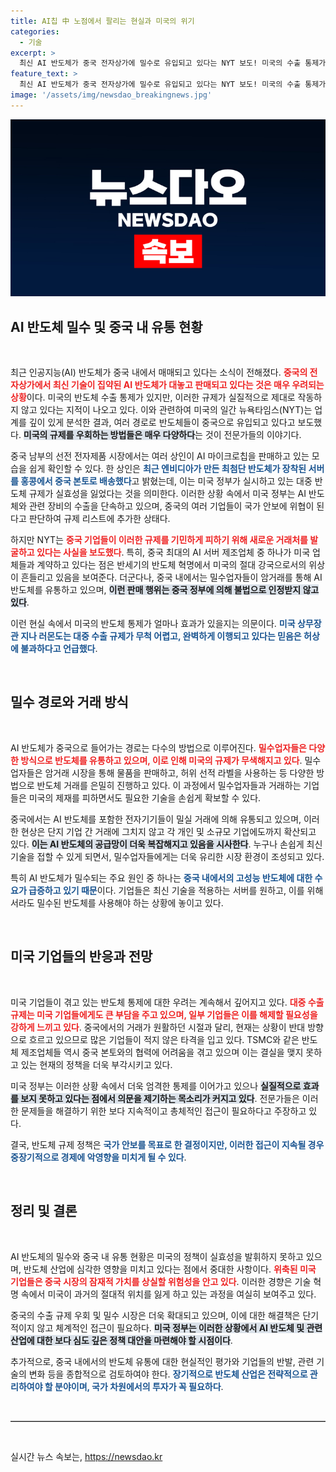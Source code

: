 ```yaml
---
title: AI칩 中 노점에서 팔리는 현실과 미국의 위기
categories:
  - 기술
excerpt: >
  최신 AI 반도체가 중국 전자상가에 밀수로 유입되고 있다는 NYT 보도! 미국의 수출 통제가 사실상 무력화되고 있는 현실, 과연 대중 규제의 미래는? 클릭해 상세 정보를 확인하세요!
feature_text: >
  최신 AI 반도체가 중국 전자상가에 밀수로 유입되고 있다는 NYT 보도! 미국의 수출 통제가 사실상 무력화되고 있는 현실, 과연 대중 규제의 미래는? 클릭해 상세 정보를 확인하세요!
image: '/assets/img/newsdao_breakingnews.jpg'
---
```


<p><img src="/assets/img/newsdao_breakingnews.jpg" alt="firstkoreanews 속보" /></p>

<h2 data-ke-size="size26">AI 반도체 밀수 및 중국 내 유통 현황</h2>

<p data-ke-size="size16">&nbsp;</p>

<p>최근 인공지능(AI) 반도체가 중국 내에서 매매되고 있다는 소식이 전해졌다. <b><span style="color: #ee2323;">중국의 전자상가에서 최신 기술이 집약된 AI 반도체가 대놓고 판매되고 있다는 것은 매우 우려되는 상황</span></b>이다. 미국의 반도체 수출 통제가 있지만, 이러한 규제가 실질적으로 제대로 작동하지 않고 있다는 지적이 나오고 있다. 이와 관련하여 미국의 일간 뉴욕타임스(NYT)는 업계를 깊이 있게 분석한 결과, 여러 경로로 반도체들이 중국으로 유입되고 있다고 보도했다. <b><span style="background-color: #21538527;">미국의 규제를 우회하는 방법들은 매우 다양하다</span></b>는 것이 전문가들의 이야기다.</p>

<p>중국 남부의 선전 전자제품 시장에서는 여러 상인이 AI 마이크로칩을 판매하고 있는 모습을 쉽게 확인할 수 있다. 한 상인은 <b><span style="color: #1a5490;">최근 엔비디아가 만든 최첨단 반도체가 장착된 서버를 홍콩에서 중국 본토로 배송했다</span></b>고 밝혔는데, 이는 미국 정부가 실시하고 있는 대중 반도체 규제가 실효성을 잃었다는 것을 의미한다. 이러한 상황 속에서 미국 정부는 AI 반도체와 관련 장비의 수출을 단속하고 있으며, 중국의 여러 기업들이 국가 안보에 위협이 된다고 판단하여 규제 리스트에 추가한 상태다.</p>

<p>하지만 NYT는 <b><span style="color: #ee2323;">중국 기업들이 이러한 규제를 기민하게 피하기 위해 새로운 거래처를 발굴하고 있다는 사실을 보도했다</span></b>. 특히, 중국 최대의 AI 서버 제조업체 중 하나가 미국 업체들과 계약하고 있다는 점은 반세기의 반도체 혁명에서 미국의 절대 강국으로서의 위상이 흔들리고 있음을 보여준다. 더군다나, 중국 내에서는 밀수업자들이 암거래를 통해 AI 반도체를 유통하고 있으며, <b><span style="background-color: #21538527;">이런 판매 행위는 중국 정부에 의해 불법으로 인정받지 않고 있다</span></b>. </p>

<p>이런 현실 속에서 미국의 반도체 통제가 얼마나 효과가 있을지는 의문이다. <b><span style="color: #1a5490;">미국 상무장관 지나 러몬도는 대중 수출 규제가 무척 어렵고, 완벽하게 이행되고 있다는 믿음은 허상에 불과하다고 언급했다</span></b>. <p data-ke-size="size16">&nbsp;</p></p>

<h2 data-ke-size="size26">밀수 경로와 거래 방식</h2>

<p data-ke-size="size16">&nbsp;</p>

<p>AI 반도체가 중국으로 들어가는 경로는 다수의 방법으로 이루어진다. <b><span style="color: #ee2323;">밀수업자들은 다양한 방식으로 반도체를 유통하고 있으며, 이로 인해 미국의 규제가 무색해지고 있다</span></b>. 밀수업자들은 암거래 시장을 통해 물품을 판매하고, 허위 선적 라벨을 사용하는 등 다양한 방법으로 반도체 거래를 은밀히 진행하고 있다. 이 과정에서 밀수업자들과 거래하는 기업들은 미국의 제재를 피하면서도 필요한 기술을 손쉽게 확보할 수 있다. </p>

<p>중국에서는 AI 반도체를 포함한 전자기기들이 밀실 거래에 의해 유통되고 있으며, 이러한 현상은 단지 기업 간 거래에 그치지 않고 각 개인 및 소규모 기업에도까지 확산되고 있다. <b><span style="background-color: #21538527;">이는 AI 반도체의 공급망이 더욱 복잡해지고 있음을 시사한다</span></b>. 누구나 손쉽게 최신 기술을 접할 수 있게 되면서, 밀수업자들에게는 더욱 유리한 시장 환경이 조성되고 있다.</p>

<p>특히 AI 반도체가 밀수되는 주요 원인 중 하나는 <b><span style="color: #1a5490;">중국 내에서의 고성능 반도체에 대한 수요가 급증하고 있기 때문</span></b>이다. 기업들은 최신 기술을 적용하는 서버를 원하고, 이를 위해서라도 밀수된 반도체를 사용해야 하는 상황에 놓이고 있다. <p data-ke-size="size16">&nbsp;</p></p>

<h2 data-ke-size="size26">미국 기업들의 반응과 전망</h2>

<p data-ke-size="size16">&nbsp;</p>

<p>미국 기업들이 겪고 있는 반도체 통제에 대한 우려는 계속해서 깊어지고 있다. <b><span style="color: #ee2323;">대중 수출 규제는 미국 기업들에게도 큰 부담을 주고 있으며, 일부 기업들은 이를 해제할 필요성을 강하게 느끼고 있다</span></b>. 중국에서의 거래가 원활하던 시절과 달리, 현재는 상황이 반대 방향으로 흐르고 있으므로 많은 기업들이 적지 않은 타격을 입고 있다. TSMC와 같은 반도체 제조업체들 역시 중국 본토와의 협력에 어려움을 겪고 있으며 이는 결실을 맺지 못하고 있는 현재의 정책을 더욱 부각시키고 있다.</p>

<p>미국 정부는 이러한 상황 속에서 더욱 엄격한 통제를 이어가고 있으나 <b><span style="background-color: #21538527;">실질적으로 효과를 보지 못하고 있다는 점에서 의문을 제기하는 목소리가 커지고 있다</span></b>. 전문가들은 이러한 문제들을 해결하기 위한 보다 지속적이고 총체적인 접근이 필요하다고 주장하고 있다. </p>

<p>결국, 반도체 규제 정책은 <b><span style="color: #1a5490;">국가 안보를 목표로 한 결정이지만, 이러한 접근이 지속될 경우 중장기적으로 경제에 악영향을 미치게 될 수 있다</span></b>. <p data-ke-size="size16">&nbsp;</p></p>

<h2 data-ke-size="size26">정리 및 결론</h2>

<p data-ke-size="size16">&nbsp;</p>

<p>AI 반도체의 밀수와 중국 내 유통 현황은 미국의 정책이 실효성을 발휘하지 못하고 있으며, 반도체 산업에 심각한 영향을 미치고 있다는 점에서 중대한 사항이다. <b><span style="color: #ee2323;">위축된 미국 기업들은 중국 시장의 잠재적 가치를 상실할 위험성을 안고 있다</span></b>. 이러한 경향은 기술 혁명 속에서 미국이 과거의 절대적 위치를 잃게 하고 있는 과정을 여실히 보여주고 있다. </p>

<p>중국의 수출 규제 우회 및 밀수 시장은 더욱 확대되고 있으며, 이에 대한 해결책은 단기적이지 않고 체계적인 접근이 필요하다. <b><span style="background-color: #21538527;">미국 정부는 이러한 상황에서 AI 반도체 및 관련 산업에 대한 보다 심도 깊은 정책 대안을 마련해야 할 시점이다</span></b>. </p>

<p>추가적으로, 중국 내에서의 반도체 유통에 대한 현실적인 평가와 기업들의 반발, 관련 기술의 변화 등을 종합적으로 검토하여야 한다. <b><span style="color: #1a5490;">장기적으로 반도체 산업은 전략적으로 관리하여야 할 분야이며, 국가 차원에서의 투자가 꼭 필요하다</span></b>. <p data-ke-size="size16">&nbsp;</p></p>

<hr style="height: 1px; border: none; border-top: 1px solid #aaa; margin: 1em 0;"/>

<p data-ke-size="size16">&nbsp;</p>
실시간 뉴스 속보는, <a href="https://newsdao.kr" rel="dofollow">https://newsdao.kr</a>


